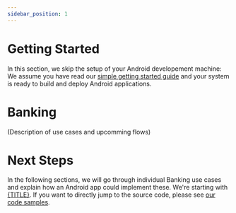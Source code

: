 ```yaml
---
sidebar_position: 1
---
```


# Getting Started

In this section, we skip the setup of your Android developement machine: We assume you have read our [simple getting started guide]() and your system is ready to build and deploy Android applications.

# Banking

(Description of use cases and upcomming flows)


# Next Steps

In the following sections, we will go through individual Banking use cases and explain how an Android app could implement these. We're starting with [{TITLE}](). If you want to directly jump to the source code, please see [our code samples]().


